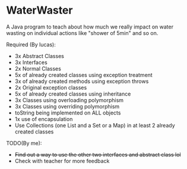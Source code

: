 # WaterWaster
A Java program to teach about how much we really impact on water wasting on individual actions like "shower of 5min" and so on.

Required (By lucas):
- 3x Abstract Classes
- 3x Interfaces
- 2x Normal Classes
- 5x of already created classes using exception treatment
- 3x of already created methods using exception throws
- 2x Original exception classes
- 5x of already created classes using inheritance
- 3x Classes using overloading polymorphism
- 3x Classes using overriding polymorphism
- toString being implemented on ALL objects
- 1x use of encapsulation
- Use Collections (one List and a Set or a Map) in at least 2 already created classes

TODO(By me):
- ~~Find out a way to use the other two interfaces and abstract class lol~~
- Check with teacher for more feedback
